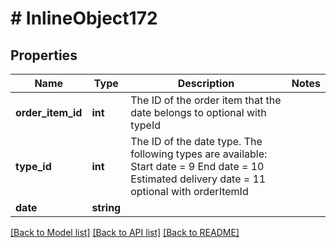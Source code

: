 # # InlineObject172

## Properties

Name | Type | Description | Notes
------------ | ------------- | ------------- | -------------
**order_item_id** | **int** | The ID of the order item that the date belongs to optional  with typeId | 
**type_id** | **int** | The ID of the date type. The following types are available:  Start date &#x3D; 9 End date &#x3D; 10 Estimated delivery date &#x3D; 11  optional  with orderItemId | 
**date** | **string** |  | 

[[Back to Model list]](../../README.md#documentation-for-models) [[Back to API list]](../../README.md#documentation-for-api-endpoints) [[Back to README]](../../README.md)


